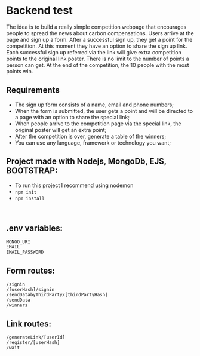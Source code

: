 # Backend test

The idea is to build a really simple competition webpage that encourages people to spread the news about carbon compensations. Users arrive at the page and sign up a form. After a successful sign up, they get a point for the competition. At this moment they have an option to share the sign up link. Each successful sign up referred via the link will give extra competition points to the original link poster. There is no limit to the number of points a person can get. At the end of the competition, the 10 people with the most points win.


## Requirements

* The sign up form consists of a name, email and phone numbers;
* When the form is submitted, the user gets a point and will be directed to a page with an option to share the special link;
* When people arrive to the competition page via the special link, the original poster will get an extra point;
* After the competition is over, generate a table of the winners;
* You can use any language, framework or technology you want;


## Project made with Nodejs, MongoDb, EJS, BOOTSTRAP:
* To run this project I recommend using nodemon
* ``` npm init ```
* ``` npm install ```
<br>

## .env variables:
```
MONGO_URI
EMAIL
EMAIL_PASSWORD
```

## Form routes: 
```
/signin
/[userHash]/signin
/sendDatabyThirdParty/[thirdPartyHash]
/sendData
/winners
```

## Link routes: 
```
/generateLink/[userId]
/register/[userHash]
/wait
```